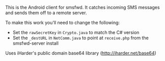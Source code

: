 This is the Android client for smsfwd. It catches incoming SMS messages and sends them off to a remote server.

To make this work you'll need to change the following:

* Set the ```rawSecretKey``` in ```Crypto.java``` to match the C# version
* Set the ```_destURL``` in ```NetComm.java``` to point at ```receive.php``` from the smsfwd-server install

Uses iHarder's public domain base64 library (http://iharder.net/base64)